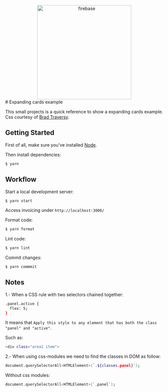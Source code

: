 <div align="center" >
  <img src="social.png" alt="firebase" title="firebase" width="300px" />
</div>
# Expanding cards example

This small projects is a quick reference to show a expanding cards example. Css courtesy of [Brad Traversy](https://github.com/bradtraversy).

## Getting Started

First of all, make sure you&#39;ve installed [Node](https://nodejs.org).

Then install dependencies:

```bash
$ yarn
```

## Workflow

Start a local development server:

```bash
$ yarn start
```

Access invoicing under `http://localhost:3000/`

Format code:

```bash
$ yarn format
```

Lint code:

```bash
$ yarn lint
```

Commit changes:

```bash
$ yarn commmit
```

## Notes

1.- When a CSS rule with two selectors chained together:

```bash
.panel.active {
  flex: 5;
}
```

It means that `Apply this style to any element that has both the class "panel" and "active"`.

Such as:

```bash
<div class="area1 item">
```

2.- When using css-modules we need to find the classes in DOM as follow:

```bash
document.querySelectorAll<HTMLElement>(`.${classes.panel}`);
```

Without css modules:

```bash
document.querySelectorAll<HTMLElement>(`.panel`);
```
